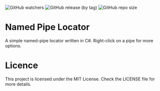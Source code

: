 ![GitHub watchers](https://img.shields.io/github/watchers/Magnito14/NamedPipeLocator?label=Current%20Watchers)
![GitHub release (by tag)](https://img.shields.io/github/downloads/Magnito14/NamedPipeLocator/Release/total?label=Downloads)
![GitHub repo size](https://img.shields.io/github/repo-size/Magnito14/NamedPipeLocator?label=Repo%20Size)

# Named Pipe Locator
A simple named-pipe locator written in C#. Right-click on a pipe for more options.

# Licence
This project is licensed under the MIT License. Check the LICENSE file for more details.
